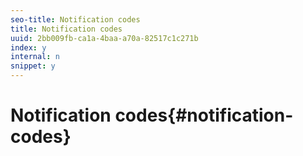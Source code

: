 ```yaml
---
seo-title: Notification codes
title: Notification codes
uuid: 2bb009fb-ca1a-4baa-a70a-82517c1c271b
index: y
internal: n
snippet: y
---
```


# Notification codes{#notification-codes}

